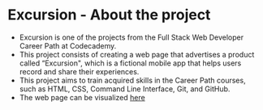 # Excursion - About the project

-  Excursion is one of the projects from the Full Stack Web Developer Career Path at Codecademy. 
-  This project consists of creating a web page that advertises a product called “Excursion", which is a fictional mobile app that helps users record and share their experiences.
-  This project aims to train acquired skills in the Career Path courses, such as HTML, CSS, Command Line Interface, Git, and GitHub.
-  The web page can be visualized [here](https://jvclisboa.github.io/excursion/)
